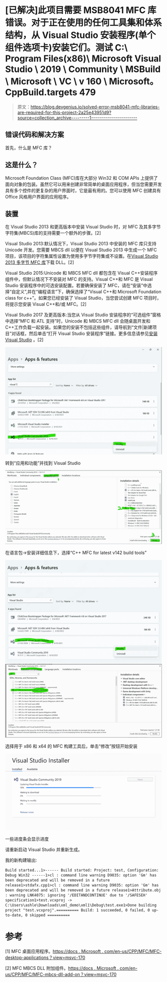 # [已解决]此项目需要 MSB8041 MFC 库错误。对于正在使用的任何工具集和体系结构，从 Visual Studio 安装程序(单个组件选项卡)安装它们。测试 C:\ Program Files(x86)\ Microsoft Visual Studio \ 2019 \ Community \ MSBuild \ Microsoft \ VC \ v 160 \ Microsoft。CppBuild.targets 479

> 原文：<https://blog.devgenius.io/solved-error-msb8041-mfc-libraries-are-required-for-this-project-2a25e43951d9?source=collection_archive---------1----------------------->

## 错误代码和解决方案

首先，什么是 MFC 库？

## 这是什么？

Microsoft Foundation Class (MFC)库在大部分 Win32 和 COM APIs 上提供了面向对象的包装。虽然它可以用来创建非常简单的桌面应用程序，但当您需要开发具有多个控件的更复杂的用户界面时，它是最有用的。您可以使用 MFC 创建具有 Office 风格用户界面的应用程序。

## 装置

在 Visual Studio 2013 和更高版本中安装 Visual Studio 时，对 MFC 及其多字节字符集(MBCS)库的支持需要一个额外的步骤。[2]

Visual Studio 2013:默认情况下，Visual Studio 2013 中安装的 MFC 库只支持 Unicode 开发。您需要 MBCS dll 以便在 Visual Studio 2013 中生成一个 MFC 项目，该项目的字符集属性设置为使用多字节字符集或不设置。在[Visual Studio 2013 多字节 MFC 库](https://www.microsoft.com/download/details.aspx?id=40770)下载 DLL。[2]

Visual Studio 2015:Unicode 和 MBCS MFC dll 都包含在 Visual C++安装程序组件中，但默认情况下不安装对 MFC 的支持。Visual C++和 MFC 是 Visual Studio 安装程序中的可选安装配置。若要确保安装了 MFC，请在“安装”中选择“自定义”,并在“编程语言”下，确保选择了“Visual C++和 Microsoft Foundation class for c++”。如果您已经安装了 Visual Studio，当您尝试创建 MFC 项目时，将提示您安装 Visual C++和/或 MFC。[2]

Visual Studio 2017 及更高版本:当您从 Visual Studio 安装程序的“可选组件”窗格中选择“MFC 和 ATL 支持”时，Unicode 和 MBCS MFC dll 会随桌面开发和 C++工作负载一起安装。如果您的安装不包括这些组件，请导航到“文件|新建项目”对话框，然后单击“打开 Visual Studio 安装程序”链接。更多信息请参见[安装 Visual Studio](https://docs.microsoft.com/en-us/visualstudio/install/install-visual-studio) 。[2]

![](img/4c3deeab43dc06ce9c37d66b215794ca.png)

转到“应用和功能”并找到 Visual Studio

![](img/7bf9c633231737a97f8bcfc0d051d09e.png)

在语言包->安装详细信息下，选择“C++ MFC for latest v142 build tools”

![](img/dbf11072ea7154d271928b03f2bee3d9.png)![](img/f0a7bfe820060d5299f892d99d135d5e.png)

选择用于 x86 和 x64 的 MFC 构建工具后，单击“修改”按钮开始安装

![](img/d9327e5b95ee501d169f53c363633228.png)

一些进度条会显示进度

请重新启动 Visual Studio 并重新生成。

我的新构建输出:

```
Build started...1>------ Build started: Project: test, Configuration: Debug Win32 ------1>cl : command line warning D9035: option 'Gm' has been deprecated and will be removed in a future release1>stdafx.cpp1>cl : command line warning D9035: option 'Gm' has been deprecated and will be removed in a future release1>Attribute.obj : warning LNK4075: ignoring '/EDITANDCONTINUE' due to '/SAFESEH' specification1>test.vcxproj -> C:\Users\ashle\Downloads\xml_demo\xml1\Debug\test.exe1>Done building project "test.vcxproj".========== Build: 1 succeeded, 0 failed, 0 up-to-date, 0 skipped ==========
```

# 参考

[1] MFC 桌面应用程序。[https://docs . Microsoft . com/en-us/CPP/MFC/MFC-desktop-applications？view=msvc-170](https://docs.microsoft.com/en-us/cpp/mfc/mfc-desktop-applications?view=msvc-170)

[2] MFC MBCS DLL 附加组件。[https://docs . Microsoft . com/en-us/CPP/MFC/MFC-mbcs-dll-add-on？view=msvc-170](https://docs.microsoft.com/en-us/cpp/mfc/mfc-mbcs-dll-add-on?view=msvc-170)